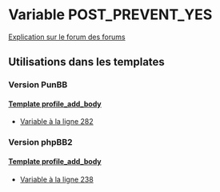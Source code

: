# Variable POST_PREVENT_YES
[Explication sur le forum des forums](http://forum.forumactif.com/t294113-listing-des-variables#POST_PREVENT_YES)
## Utilisations dans les templates
### Version PunBB
#### [Template profile_add_body](punbb/profile_add_body.md)
* [Variable à la ligne 282](../punbb/profile_add_body.tpl#L282)
### Version phpBB2
#### [Template profile_add_body](subsilver/profile_add_body.md)
* [Variable à la ligne 238](../subsilver/profile_add_body.tpl#L238)